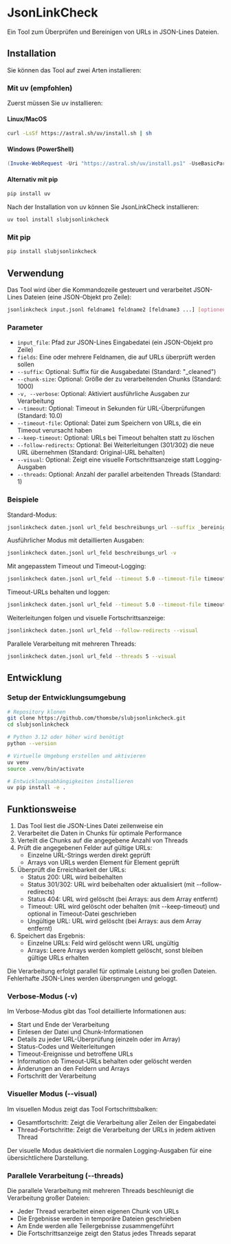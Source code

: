 # JsonLinkCheck

Ein Tool zum Überprüfen und Bereinigen von URLs in JSON-Lines Dateien.

## Installation

Sie können das Tool auf zwei Arten installieren:

### Mit uv (empfohlen)

Zuerst müssen Sie uv installieren:

#### Linux/MacOS
```bash
curl -LsSf https://astral.sh/uv/install.sh | sh
```

#### Windows (PowerShell)
```powershell
(Invoke-WebRequest -Uri "https://astral.sh/uv/install.ps1" -UseBasicParsing).Content | pwsh -Command -
```

#### Alternativ mit pip
```bash
pip install uv
```

Nach der Installation von uv können Sie JsonLinkCheck installieren:
```bash
uv tool install slubjsonlinkcheck
```

### Mit pip

```bash
pip install slubjsonlinkcheck
```

## Verwendung

Das Tool wird über die Kommandozeile gesteuert und verarbeitet JSON-Lines Dateien (eine JSON-Objekt pro Zeile):

```bash
jsonlinkcheck input.jsonl feldname1 feldname2 [feldname3 ...] [optionen]
```

### Parameter

- `input_file`: Pfad zur JSON-Lines Eingabedatei (ein JSON-Objekt pro Zeile)
- `fields`: Eine oder mehrere Feldnamen, die auf URLs überprüft werden sollen
- `--suffix`: Optional: Suffix für die Ausgabedatei (Standard: "_cleaned")
- `--chunk-size`: Optional: Größe der zu verarbeitenden Chunks (Standard: 1000)
- `-v, --verbose`: Optional: Aktiviert ausführliche Ausgaben zur Verarbeitung
- `--timeout`: Optional: Timeout in Sekunden für URL-Überprüfungen (Standard: 10.0)
- `--timeout-file`: Optional: Datei zum Speichern von URLs, die ein Timeout verursacht haben
- `--keep-timeout`: Optional: URLs bei Timeout behalten statt zu löschen
- `--follow-redirects`: Optional: Bei Weiterleitungen (301/302) die neue URL übernehmen (Standard: Original-URL behalten)
- `--visual`: Optional: Zeigt eine visuelle Fortschrittsanzeige statt Logging-Ausgaben
- `--threads`: Optional: Anzahl der parallel arbeitenden Threads (Standard: 1)

### Beispiele

Standard-Modus:
```bash
jsonlinkcheck daten.jsonl url_feld beschreibungs_url --suffix _bereinigt
```

Ausführlicher Modus mit detaillierten Ausgaben:
```bash
jsonlinkcheck daten.jsonl url_feld beschreibungs_url -v
```

Mit angepasstem Timeout und Timeout-Logging:
```bash
jsonlinkcheck daten.jsonl url_feld --timeout 5.0 --timeout-file timeouts.txt
```

Timeout-URLs behalten und loggen:
```bash
jsonlinkcheck daten.jsonl url_feld --timeout 5.0 --timeout-file timeouts.txt --keep-timeout
```

Weiterleitungen folgen und visuelle Fortschrittsanzeige:
```bash
jsonlinkcheck daten.jsonl url_feld --follow-redirects --visual
```

Parallele Verarbeitung mit mehreren Threads:
```bash
jsonlinkcheck daten.jsonl url_feld --threads 5 --visual
```

## Entwicklung

### Setup der Entwicklungsumgebung

```bash
# Repository klonen
git clone https://github.com/thomsbe/slubjsonlinkcheck.git
cd slubjsonlinkcheck

# Python 3.12 oder höher wird benötigt
python --version

# Virtuelle Umgebung erstellen und aktivieren
uv venv
source .venv/bin/activate

# Entwicklungsabhängigkeiten installieren
uv pip install -e .
```

## Funktionsweise

1. Das Tool liest die JSON-Lines Datei zeilenweise ein
2. Verarbeitet die Daten in Chunks für optimale Performance
3. Verteilt die Chunks auf die angegebene Anzahl von Threads
4. Prüft die angegebenen Felder auf gültige URLs:
   - Einzelne URL-Strings werden direkt geprüft
   - Arrays von URLs werden Element für Element geprüft
5. Überprüft die Erreichbarkeit der URLs:
   - Status 200: URL wird beibehalten
   - Status 301/302: URL wird beibehalten oder aktualisiert (mit --follow-redirects)
   - Status 404: URL wird gelöscht (bei Arrays: aus dem Array entfernt)
   - Timeout: URL wird gelöscht oder behalten (mit --keep-timeout) und optional in Timeout-Datei geschrieben
   - Ungültige URL: URL wird gelöscht (bei Arrays: aus dem Array entfernt)
6. Speichert das Ergebnis:
   - Einzelne URLs: Feld wird gelöscht wenn URL ungültig
   - Arrays: Leere Arrays werden komplett gelöscht, sonst bleiben gültige URLs erhalten

Die Verarbeitung erfolgt parallel für optimale Leistung bei großen Dateien. Fehlerhafte JSON-Lines werden übersprungen und geloggt.

### Verbose-Modus (-v)

Im Verbose-Modus gibt das Tool detaillierte Informationen aus:
- Start und Ende der Verarbeitung
- Einlesen der Datei und Chunk-Informationen
- Details zu jeder URL-Überprüfung (einzeln oder im Array)
- Status-Codes und Weiterleitungen
- Timeout-Ereignisse und betroffene URLs
- Information ob Timeout-URLs behalten oder gelöscht werden
- Änderungen an den Feldern und Arrays
- Fortschritt der Verarbeitung

### Visueller Modus (--visual)

Im visuellen Modus zeigt das Tool Fortschrittsbalken:
- Gesamtfortschritt: Zeigt die Verarbeitung aller Zeilen der Eingabedatei
- Thread-Fortschritte: Zeigt die Verarbeitung der URLs in jedem aktiven Thread

Der visuelle Modus deaktiviert die normalen Logging-Ausgaben für eine übersichtlichere Darstellung.

### Parallele Verarbeitung (--threads)

Die parallele Verarbeitung mit mehreren Threads beschleunigt die Verarbeitung großer Dateien:
- Jeder Thread verarbeitet einen eigenen Chunk von URLs
- Die Ergebnisse werden in temporäre Dateien geschrieben
- Am Ende werden alle Teilergebnisse zusammengeführt
- Die Fortschrittsanzeige zeigt den Status jedes Threads separat
